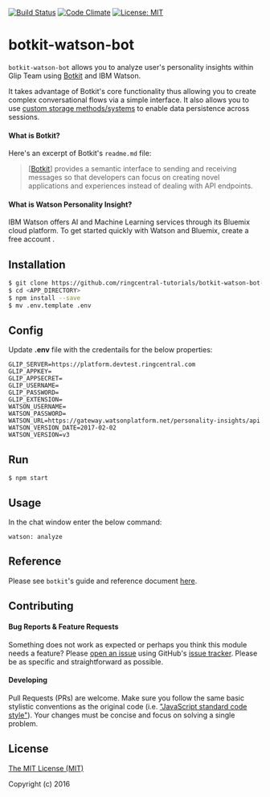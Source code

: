 [![Build Status](https://travis-ci.org/pkvenu/botkit-watson-bot.svg?branch=master)](https://travis-ci.org/pkvenu/botkit-watson-bot)
[![Code Climate](https://img.shields.io/codeclimate/github/pkvenu/botkit-watson-bot.svg)](https://codeclimate.com/github/pkvenu/botkit-watson-bot)
[![License: MIT](https://img.shields.io/badge/License-MIT-yellow.svg)](https://github.com/pkvenu/botkit-watson-bot/blob/master/License)

# botkit-watson-bot

`botkit-watson-bot` allows you to analyze user's personality insights within Glip Team using [Botkit](https://www.github.com/howdyai/botkit) and IBM Watson.

It takes advantage of Botkit's core functionality thus allowing you to create complex conversational flows via a simple interface. It also allows you to use [custom storage methods/systems](https://github.com/howdyai/botkit/blob/master/readme.md#storing-information) to enable data persistence across sessions.

#### What is Botkit?

Here's an excerpt of Botkit's `readme.md` file:

> [[Botkit](https://www.github.com/howdyai/botkit)] provides a semantic interface to sending and receiving messages so that developers can focus on creating novel applications and experiences instead of dealing with API endpoints.

#### What is Watson Personality Insight?
IBM Watson offers AI and Machine Learning services through its Bluemix cloud platform. To get started quickly with Watson and Bluemix, create a free account .

## Installation

```bash
$ git clone https://github.com/ringcentral-tutorials/botkit-watson-bot-nodejs-demo.git
$ cd <APP_DIRECTORY>
$ npm install --save 
$ mv .env.template .env
```

## Config
Update **.env** file with the credentails for the below properties:
```
GLIP_SERVER=https://platform.devtest.ringcentral.com
GLIP_APPKEY=
GLIP_APPSECRET=
GLIP_USERNAME=
GLIP_PASSWORD=
GLIP_EXTENSION=
WATSON_USERNAME=
WATSON_PASSWORD=
WATSON_URL=https://gateway.watsonplatform.net/personality-insights/api
WATSON_VERSION_DATE=2017-02-02
WATSON_VERSION=v3
```

## Run
```
$ npm start
```

## Usage
In the chat window enter the below command:
```
watson: analyze 
```

## Reference

Please see `botkit`'s guide and reference document [here](https://github.com/howdyai/botkit/blob/master/readme.md#developing-with-botkit).


## Contributing

#### Bug Reports & Feature Requests

Something does not work as expected or perhaps you think this module needs a feature? Please [open an issue](https://github.com/ringcentral-tutorials/botkit-watson-bot-nodejs-demo/issues/new) using GitHub's [issue tracker](https://github.com/ringcentral-tutorials/botkit-watson-bot-nodejs-demo/issues). Please be as specific and straightforward as possible.

#### Developing

Pull Requests (PRs) are welcome. Make sure you follow the same basic stylistic conventions as the original code (i.e. ["JavaScript standard code style"](http://standardjs.com)). Your changes must be concise and focus on solving a single problem.

## License

[The MIT License (MIT)](http://opensource.org/licenses/MIT)

Copyright (c) 2016 
